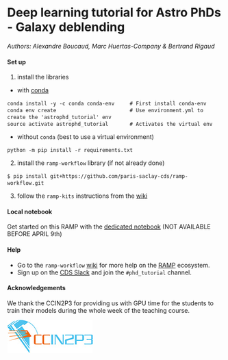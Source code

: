 # Deep learning tutorial for Astro PhDs - Galaxy deblending

_Authors: Alexandre Boucaud, Marc Huertas-Company & Bertrand Rigaud_

#### Set up

1. install the libraries
  - with [conda](https://www.anaconda.com/download/)
  ```
  conda install -y -c conda conda-env     # First install conda-env
  conda env create                        # Use environment.yml to create the 'astrophd_tutorial' env
  source activate astrophd_tutorial       # Activates the virtual env
  ```
  - without `conda` (best to use a virtual environment)
  ```
  python -m pip install -r requirements.txt
  ```

2. install the `ramp-workflow` library (if not already done)
  ```
  $ pip install git+https://github.com/paris-saclay-cds/ramp-workflow.git
  ```

3. follow the `ramp-kits` instructions from the [wiki](https://github.com/paris-saclay-cds/ramp-workflow/wiki/Getting-started-with-a-ramp-kit)

#### Local notebook

Get started on this RAMP with the [dedicated notebook](astrophd_tutorial_starting_kit.ipynb) (NOT AVAILABLE BEFORE APRIL 9th)

#### Help

- Go to the `ramp-workflow` [wiki](https://github.com/paris-saclay-cds/ramp-workflow/wiki) for more help on the [RAMP](http:www.ramp.studio) ecosystem.
- Sign up on the [CDS Slack](cds-upsay.slack.com) and join the `#phd_tutorial` channel.


#### Acknowledgements

We thank the CCIN2P3 for providing us with GPU time for the students to train their models during the whole week of the teaching course.

 [![CCIN2P3](img/logosimpleCC.jpg)](https://cc.in2p3.fr/en/)
